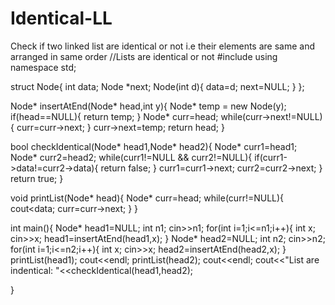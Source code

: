# Identical-LL
Check if two linked list are identical or not i.e their elements are same and arranged in same order
//Lists are identical or not
#include<iostream>
using namespace std;

struct Node{
	int data;
	Node *next;
	Node(int d){
		data=d;
		next=NULL;
	}
};

Node* insertAtEnd(Node* head,int y){
	Node* temp = new Node(y);
	if(head==NULL){
		return temp;
	}
	Node* curr=head;
	while(curr->next!=NULL){
		curr=curr->next;
	}
	curr->next=temp;
	return head;
}

bool checkIdentical(Node* head1,Node* head2){
	Node* curr1=head1;
	Node* curr2=head2;
	while(curr1!=NULL && curr2!=NULL){
		if(curr1->data!=curr2->data){
			return false;
		}
		curr1=curr1->next;
		curr2=curr2->next;
	}
	return true;
}

void printList(Node* head){
	Node* curr=head;
	while(curr!=NULL){
		cout<<curr->data;
		curr=curr->next;
	}
}

int main(){
	Node* head1=NULL;
	int n1;
	cin>>n1;
	for(int i=1;i<=n1;i++){
		int x;
		cin>>x;
		head1=insertAtEnd(head1,x);
	}
	Node* head2=NULL;
	int n2;
	cin>>n2;
	for(int i=1;i<=n2;i++){
		int x;
		cin>>x;
		head2=insertAtEnd(head2,x);
	}
	printList(head1);
	cout<<endl;
	printList(head2);
	cout<<endl;
	cout<<"List are indentical: "<<checkIdentical(head1,head2);
	
}
